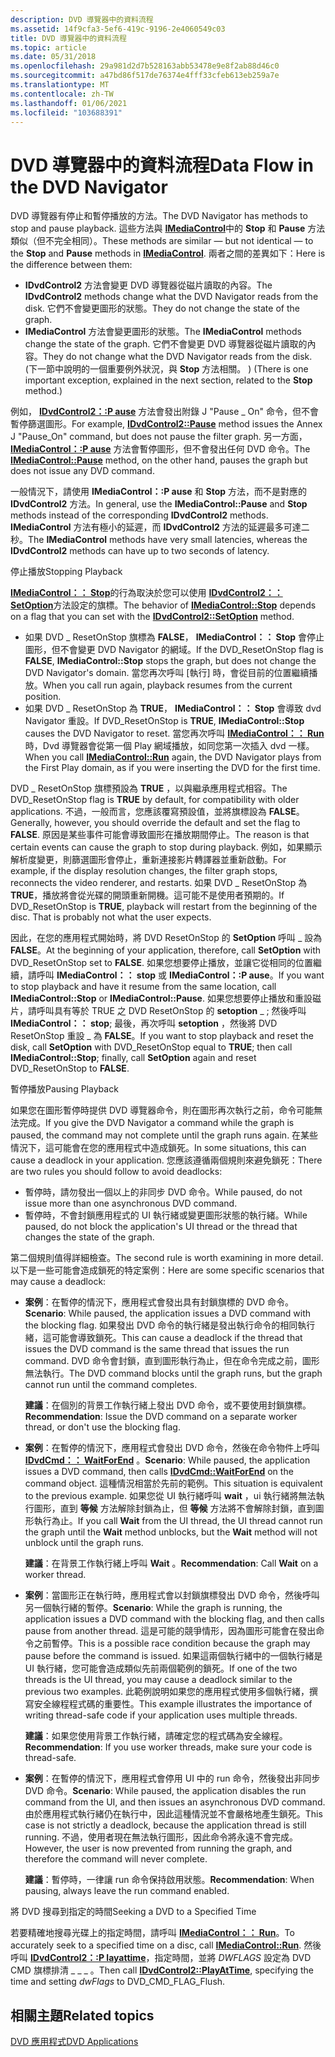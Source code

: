 ```yaml
---
description: DVD 導覽器中的資料流程
ms.assetid: 14f9cfa3-5ef6-419c-9196-2e4060549c03
title: DVD 導覽器中的資料流程
ms.topic: article
ms.date: 05/31/2018
ms.openlocfilehash: 29a981d2d7b528163abb53478e9e8f2ab88d46c0
ms.sourcegitcommit: a47bd86f517de76374e4fff33cfeb613eb259a7e
ms.translationtype: MT
ms.contentlocale: zh-TW
ms.lasthandoff: 01/06/2021
ms.locfileid: "103688391"
---
```

# <a name="data-flow-in-the-dvd-navigator"></a><span data-ttu-id="beba8-103">DVD 導覽器中的資料流程</span><span class="sxs-lookup"><span data-stu-id="beba8-103">Data Flow in the DVD Navigator</span></span>

<span data-ttu-id="beba8-104">DVD 導覽器有停止和暫停播放的方法。</span><span class="sxs-lookup"><span data-stu-id="beba8-104">The DVD Navigator has methods to stop and pause playback.</span></span> <span data-ttu-id="beba8-105">這些方法與 [**IMediaControl**](/windows/desktop/api/Control/nn-control-imediacontrol)中的 **Stop** 和 **Pause** 方法類似（但不完全相同）。</span><span class="sxs-lookup"><span data-stu-id="beba8-105">These methods are similar — but not identical — to the **Stop** and **Pause** methods in [**IMediaControl**](/windows/desktop/api/Control/nn-control-imediacontrol).</span></span> <span data-ttu-id="beba8-106">兩者之間的差異如下：</span><span class="sxs-lookup"><span data-stu-id="beba8-106">Here is the difference between them:</span></span>

-   <span data-ttu-id="beba8-107">**IDvdControl2** 方法會變更 DVD 導覽器從磁片讀取的內容。</span><span class="sxs-lookup"><span data-stu-id="beba8-107">The **IDvdControl2** methods change what the DVD Navigator reads from the disk.</span></span> <span data-ttu-id="beba8-108">它們不會變更圖形的狀態。</span><span class="sxs-lookup"><span data-stu-id="beba8-108">They do not change the state of the graph.</span></span>
-   <span data-ttu-id="beba8-109">**IMediaControl** 方法會變更圖形的狀態。</span><span class="sxs-lookup"><span data-stu-id="beba8-109">The **IMediaControl** methods change the state of the graph.</span></span> <span data-ttu-id="beba8-110">它們不會變更 DVD 導覽器從磁片讀取的內容。</span><span class="sxs-lookup"><span data-stu-id="beba8-110">They do not change what the DVD Navigator reads from the disk.</span></span> <span data-ttu-id="beba8-111"> (下一節中說明的一個重要例外狀況，與 **Stop** 方法相關。 ) </span><span class="sxs-lookup"><span data-stu-id="beba8-111">(There is one important exception, explained in the next section, related to the **Stop** method.)</span></span>

<span data-ttu-id="beba8-112">例如， [**IDvdControl2：:P ause**](/windows/desktop/api/Strmif/nf-strmif-idvdcontrol2-pause) 方法會發出附錄 J "Pause \_ On" 命令，但不會暫停篩選圖形。</span><span class="sxs-lookup"><span data-stu-id="beba8-112">For example, [**IDvdControl2::Pause**](/windows/desktop/api/Strmif/nf-strmif-idvdcontrol2-pause) method issues the Annex J "Pause\_On" command, but does not pause the filter graph.</span></span> <span data-ttu-id="beba8-113">另一方面， [**IMediaControl：:P ause**](/windows/desktop/api/Control/nf-control-imediacontrol-pause) 方法會暫停圖形，但不會發出任何 DVD 命令。</span><span class="sxs-lookup"><span data-stu-id="beba8-113">The [**IMediaControl::Pause**](/windows/desktop/api/Control/nf-control-imediacontrol-pause) method, on the other hand, pauses the graph but does not issue any DVD command.</span></span>

<span data-ttu-id="beba8-114">一般情況下，請使用 **IMediaControl：:P ause** 和 **Stop** 方法，而不是對應的 **IDvdControl2** 方法。</span><span class="sxs-lookup"><span data-stu-id="beba8-114">In general, use the **IMediaControl::Pause** and **Stop** methods instead of the corresponding **IDvdControl2** methods.</span></span> <span data-ttu-id="beba8-115">**IMediaControl** 方法有極小的延遲，而 **IDvdControl2** 方法的延遲最多可達二秒。</span><span class="sxs-lookup"><span data-stu-id="beba8-115">The **IMediaControl** methods have very small latencies, whereas the **IDvdControl2** methods can have up to two seconds of latency.</span></span>

<span data-ttu-id="beba8-116">停止播放</span><span class="sxs-lookup"><span data-stu-id="beba8-116">Stopping Playback</span></span>

<span data-ttu-id="beba8-117">[**IMediaControl：： Stop**](/windows/desktop/api/Control/nf-control-imediacontrol-stop)的行為取決於您可以使用 [**IDvdControl2：： SetOption**](/windows/desktop/api/Strmif/nf-strmif-idvdcontrol2-setoption)方法設定的旗標。</span><span class="sxs-lookup"><span data-stu-id="beba8-117">The behavior of [**IMediaControl::Stop**](/windows/desktop/api/Control/nf-control-imediacontrol-stop) depends on a flag that you can set with the [**IDvdControl2::SetOption**](/windows/desktop/api/Strmif/nf-strmif-idvdcontrol2-setoption) method.</span></span>

-   <span data-ttu-id="beba8-118">如果 DVD \_ ResetOnStop 旗標為 **FALSE**， **IMediaControl：： Stop** 會停止圖形，但不會變更 DVD Navigator 的網域。</span><span class="sxs-lookup"><span data-stu-id="beba8-118">If the DVD\_ResetOnStop flag is **FALSE**, **IMediaControl::Stop** stops the graph, but does not change the DVD Navigator's domain.</span></span> <span data-ttu-id="beba8-119">當您再次呼叫 [執行] 時，會從目前的位置繼續播放。</span><span class="sxs-lookup"><span data-stu-id="beba8-119">When you call run again, playback resumes from the current position.</span></span>
-   <span data-ttu-id="beba8-120">如果 DVD \_ ResetOnStop 為 **TRUE**， **IMediaControl：： Stop** 會導致 dvd Navigator 重設。</span><span class="sxs-lookup"><span data-stu-id="beba8-120">If DVD\_ResetOnStop is **TRUE**, **IMediaControl::Stop** causes the DVD Navigator to reset.</span></span> <span data-ttu-id="beba8-121">當您再次呼叫 [**IMediaControl：： Run**](/windows/desktop/api/Control/nf-control-imediacontrol-run) 時，Dvd 導覽器會從第一個 Play 網域播放，如同您第一次插入 dvd 一樣。</span><span class="sxs-lookup"><span data-stu-id="beba8-121">When you call [**IMediaControl::Run**](/windows/desktop/api/Control/nf-control-imediacontrol-run) again, the DVD Navigator plays from the First Play domain, as if you were inserting the DVD for the first time.</span></span>

<span data-ttu-id="beba8-122">DVD \_ ResetOnStop 旗標預設為 **TRUE** ，以與繼承應用程式相容。</span><span class="sxs-lookup"><span data-stu-id="beba8-122">The DVD\_ResetOnStop flag is **TRUE** by default, for compatibility with older applications.</span></span> <span data-ttu-id="beba8-123">不過，一般而言，您應該覆寫預設值，並將旗標設為 **FALSE**。</span><span class="sxs-lookup"><span data-stu-id="beba8-123">Generally, however, you should override the default and set the flag to **FALSE**.</span></span> <span data-ttu-id="beba8-124">原因是某些事件可能會導致圖形在播放期間停止。</span><span class="sxs-lookup"><span data-stu-id="beba8-124">The reason is that certain events can cause the graph to stop during playback.</span></span> <span data-ttu-id="beba8-125">例如，如果顯示解析度變更，則篩選圖形會停止，重新連接影片轉譯器並重新啟動。</span><span class="sxs-lookup"><span data-stu-id="beba8-125">For example, if the display resolution changes, the filter graph stops, reconnects the video renderer, and restarts.</span></span> <span data-ttu-id="beba8-126">如果 DVD \_ ResetOnStop 為 **TRUE**，播放將會從光碟的開頭重新開機。這可能不是使用者預期的。</span><span class="sxs-lookup"><span data-stu-id="beba8-126">If DVD\_ResetOnStop is **TRUE**, playback will restart from the beginning of the disc. That is probably not what the user expects.</span></span>

<span data-ttu-id="beba8-127">因此，在您的應用程式開始時，將 DVD ResetOnStop 的 **SetOption** 呼叫 \_ 設為 **FALSE**。</span><span class="sxs-lookup"><span data-stu-id="beba8-127">At the beginning of your application, therefore, call **SetOption** with DVD\_ResetOnStop set to **FALSE**.</span></span> <span data-ttu-id="beba8-128">如果您想要停止播放，並讓它從相同的位置繼續，請呼叫 **IMediaControl：： stop** 或 **IMediaControl：:P ause**。</span><span class="sxs-lookup"><span data-stu-id="beba8-128">If you want to stop playback and have it resume from the same location, call **IMediaControl::Stop** or **IMediaControl::Pause**.</span></span> <span data-ttu-id="beba8-129">如果您想要停止播放和重設磁片，請呼叫具有等於 TRUE 之 DVD ResetOnStop 的 **setoption** \_ ; 然後呼叫 **IMediaControl：： stop**; 最後，再次呼叫 **setoption** ，然後將 DVD ResetOnStop 重設 \_ 為 **FALSE**。</span><span class="sxs-lookup"><span data-stu-id="beba8-129">If you want to stop playback and reset the disk, call **SetOption** with DVD\_ResetOnStop equal to **TRUE**; then call **IMediaControl::Stop**; finally, call **SetOption** again and reset DVD\_ResetOnStop to **FALSE**.</span></span>

<span data-ttu-id="beba8-130">暫停播放</span><span class="sxs-lookup"><span data-stu-id="beba8-130">Pausing Playback</span></span>

<span data-ttu-id="beba8-131">如果您在圖形暫停時提供 DVD 導覽器命令，則在圖形再次執行之前，命令可能無法完成。</span><span class="sxs-lookup"><span data-stu-id="beba8-131">If you give the DVD Navigator a command while the graph is paused, the command may not complete until the graph runs again.</span></span> <span data-ttu-id="beba8-132">在某些情況下，這可能會在您的應用程式中造成鎖死。</span><span class="sxs-lookup"><span data-stu-id="beba8-132">In some situations, this can cause a deadlock in your application.</span></span> <span data-ttu-id="beba8-133">您應該遵循兩個規則來避免鎖死：</span><span class="sxs-lookup"><span data-stu-id="beba8-133">There are two rules you should follow to avoid deadlocks:</span></span>

-   <span data-ttu-id="beba8-134">暫停時，請勿發出一個以上的非同步 DVD 命令。</span><span class="sxs-lookup"><span data-stu-id="beba8-134">While paused, do not issue more than one asynchronous DVD command.</span></span>
-   <span data-ttu-id="beba8-135">暫停時，不會封鎖應用程式的 UI 執行緒或變更圖形狀態的執行緒。</span><span class="sxs-lookup"><span data-stu-id="beba8-135">While paused, do not block the application's UI thread or the thread that changes the state of the graph.</span></span>

<span data-ttu-id="beba8-136">第二個規則值得詳細檢查。</span><span class="sxs-lookup"><span data-stu-id="beba8-136">The second rule is worth examining in more detail.</span></span> <span data-ttu-id="beba8-137">以下是一些可能會造成鎖死的特定案例：</span><span class="sxs-lookup"><span data-stu-id="beba8-137">Here are some specific scenarios that may cause a deadlock:</span></span>

-   <span data-ttu-id="beba8-138">**案例**：在暫停的情況下，應用程式會發出具有封鎖旗標的 DVD 命令。</span><span class="sxs-lookup"><span data-stu-id="beba8-138">**Scenario**: While paused, the application issues a DVD command with the blocking flag.</span></span> <span data-ttu-id="beba8-139">如果發出 DVD 命令的執行緒是發出執行命令的相同執行緒，這可能會導致鎖死。</span><span class="sxs-lookup"><span data-stu-id="beba8-139">This can cause a deadlock if the thread that issues the DVD command is the same thread that issues the run command.</span></span> <span data-ttu-id="beba8-140">DVD 命令會封鎖，直到圖形執行為止，但在命令完成之前，圖形無法執行。</span><span class="sxs-lookup"><span data-stu-id="beba8-140">The DVD command blocks until the graph runs, but the graph cannot run until the command completes.</span></span>

    <span data-ttu-id="beba8-141">**建議**：在個別的背景工作執行緒上發出 DVD 命令，或不要使用封鎖旗標。</span><span class="sxs-lookup"><span data-stu-id="beba8-141">**Recommendation**: Issue the DVD command on a separate worker thread, or don't use the blocking flag.</span></span>

-   <span data-ttu-id="beba8-142">**案例**：在暫停的情況下，應用程式會發出 DVD 命令，然後在命令物件上呼叫 [**IDvdCmd：： WaitForEnd**](/windows/desktop/api/Strmif/nf-strmif-idvdcmd-waitforend) 。</span><span class="sxs-lookup"><span data-stu-id="beba8-142">**Scenario**: While paused, the application issues a DVD command, then calls [**IDvdCmd::WaitForEnd**](/windows/desktop/api/Strmif/nf-strmif-idvdcmd-waitforend) on the command object.</span></span> <span data-ttu-id="beba8-143">這種情況相當於先前的範例。</span><span class="sxs-lookup"><span data-stu-id="beba8-143">This situation is equivalent to the previous example.</span></span> <span data-ttu-id="beba8-144">如果您從 UI 執行緒呼叫 **wait** ，ui 執行緒將無法執行圖形，直到 **等候** 方法解除封鎖為止，但 **等候** 方法將不會解除封鎖，直到圖形執行為止。</span><span class="sxs-lookup"><span data-stu-id="beba8-144">If you call **Wait** from the UI thread, the UI thread cannot run the graph until the **Wait** method unblocks, but the **Wait** method will not unblock until the graph runs.</span></span>

    <span data-ttu-id="beba8-145">**建議**：在背景工作執行緒上呼叫 **Wait** 。</span><span class="sxs-lookup"><span data-stu-id="beba8-145">**Recommendation**: Call **Wait** on a worker thread.</span></span>

-   <span data-ttu-id="beba8-146">**案例**：當圖形正在執行時，應用程式會以封鎖旗標發出 DVD 命令，然後呼叫另一個執行緒的暫停。</span><span class="sxs-lookup"><span data-stu-id="beba8-146">**Scenario**: While the graph is running, the application issues a DVD command with the blocking flag, and then calls pause from another thread.</span></span> <span data-ttu-id="beba8-147">這是可能的競爭情形，因為圖形可能會在發出命令之前暫停。</span><span class="sxs-lookup"><span data-stu-id="beba8-147">This is a possible race condition because the graph may pause before the command is issued.</span></span> <span data-ttu-id="beba8-148">如果這兩個執行緒中的一個執行緒是 UI 執行緒，您可能會造成類似先前兩個範例的鎖死。</span><span class="sxs-lookup"><span data-stu-id="beba8-148">If one of the two threads is the UI thread, you may cause a deadlock similar to the previous two examples.</span></span> <span data-ttu-id="beba8-149">此範例說明如果您的應用程式使用多個執行緒，撰寫安全線程程式碼的重要性。</span><span class="sxs-lookup"><span data-stu-id="beba8-149">This example illustrates the importance of writing thread-safe code if your application uses multiple threads.</span></span>

    <span data-ttu-id="beba8-150">**建議**：如果您使用背景工作執行緒，請確定您的程式碼為安全線程。</span><span class="sxs-lookup"><span data-stu-id="beba8-150">**Recommendation**: If you use worker threads, make sure your code is thread-safe.</span></span>

-   <span data-ttu-id="beba8-151">**案例**：在暫停的情況下，應用程式會停用 UI 中的 run 命令，然後發出非同步 DVD 命令。</span><span class="sxs-lookup"><span data-stu-id="beba8-151">**Scenario**: While paused, the application disables the run command from the UI, and then issues an asynchronous DVD command.</span></span> <span data-ttu-id="beba8-152">由於應用程式執行緒仍在執行中，因此這種情況並不會嚴格地產生鎖死。</span><span class="sxs-lookup"><span data-stu-id="beba8-152">This case is not strictly a deadlock, because the application thread is still running.</span></span> <span data-ttu-id="beba8-153">不過，使用者現在無法執行圖形，因此命令將永遠不會完成。</span><span class="sxs-lookup"><span data-stu-id="beba8-153">However, the user is now prevented from running the graph, and therefore the command will never complete.</span></span>

    <span data-ttu-id="beba8-154">**建議**：暫停時，一律讓 run 命令保持啟用狀態。</span><span class="sxs-lookup"><span data-stu-id="beba8-154">**Recommendation**: When pausing, always leave the run command enabled.</span></span>

<span data-ttu-id="beba8-155">將 DVD 搜尋到指定的時間</span><span class="sxs-lookup"><span data-stu-id="beba8-155">Seeking a DVD to a Specified Time</span></span>

<span data-ttu-id="beba8-156">若要精確地搜尋光碟上的指定時間，請呼叫 [**IMediaControl：： Run**](/windows/desktop/api/Control/nf-control-imediacontrol-run)。</span><span class="sxs-lookup"><span data-stu-id="beba8-156">To accurately seek to a specified time on a disc, call [**IMediaControl::Run**](/windows/desktop/api/Control/nf-control-imediacontrol-run).</span></span> <span data-ttu-id="beba8-157">然後呼叫 [**IDvdControl2：:P layattime**](/windows/desktop/api/Strmif/nf-strmif-idvdcontrol2-playattime)，指定時間，並將 *DWFLAGS* 設定為 DVD CMD 旗標排清 \_ \_ \_ 。</span><span class="sxs-lookup"><span data-stu-id="beba8-157">Then call [**IDvdControl2::PlayAtTime**](/windows/desktop/api/Strmif/nf-strmif-idvdcontrol2-playattime), specifying the time and setting *dwFlags* to DVD\_CMD\_FLAG\_Flush.</span></span>

## <a name="related-topics"></a><span data-ttu-id="beba8-158">相關主題</span><span class="sxs-lookup"><span data-stu-id="beba8-158">Related topics</span></span>

<dl> <dt>

[<span data-ttu-id="beba8-159">DVD 應用程式</span><span class="sxs-lookup"><span data-stu-id="beba8-159">DVD Applications</span></span>](dvd-applications.md)
</dt> </dl>

 

 



